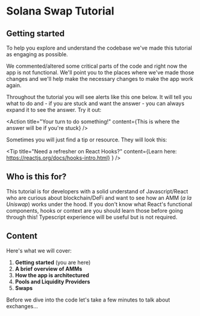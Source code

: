 # Solana Swap Tutorial

## Getting started

To help you explore and understand the codebase we've made this tutorial as engaging as possible.

We commented/altered some critical parts of the code and right now the app is not functional. We'll point you to the places where we've made those changes and we'll help make the necessary changes to make the app work again.

Throughout the tutorial you will see alerts like this one below. It will tell you what to do and - if you are stuck and want the answer - you can always expand it to see the answer. Try it out:

<Action
  title="Your turn to do something!"
  content={This is where the answer will be if you're stuck}
/>

Sometimes you will just find a tip or resource. They will look this:

<Tip
  title="Need a refresher on React Hooks?"
  content={Learn here: https://reactjs.org/docs/hooks-intro.html}
  }
/>

## Who is this for?

This tutorial is for developers with a solid understand of Javascript/React who are curious about blockchain/DeFi and want to see how an AMM (_a la Uniswap_) works under the hood. If you don't know what React's functional components, hooks or context are you should learn those before going through this! Typescript experience will be useful but is not required.

## Content

Here's what we will cover:

1. **Getting started** (you are here)
2. **A brief overview of AMMs**
3. **How the app is architectured**
4. **Pools and Liquidity Providers**
3. **Swaps**

Before we dive into the code let's take a few minutes to talk about exchanges...